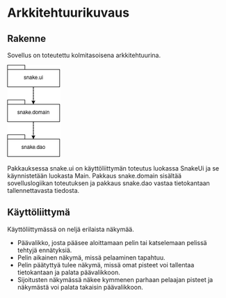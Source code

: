 # Arkkitehtuurikuvaus

## Rakenne

Sovellus on toteutettu kolmitasoisena arkkitehtuurina.

<img src="https://github.com/hctarkia/ot-harjoitustyo/blob/88951b085f66bdce4836db2ca051da5de7ef769d/dokumentaatio/kuvat/pakkausrakenne.png">

Pakkauksessa snake.ui on käyttöliittymän toteutus luokassa SnakeUi ja se käynnistetään luokasta Main.
Pakkaus snake.domain sisältää sovelluslogiikan toteutuksen ja pakkaus snake.dao vastaa tietokantaan tallennettavasta tiedosta.

## Käyttöliittymä

Käyttöliittymässä on neljä erilaista näkymää.

- Päävalikko, josta pääsee aloittamaan pelin tai katselemaan pelissä tehtyjä ennätyksiä.
- Pelin aikainen näkymä, missä pelaaminen tapahtuu.
- Pelin päätyttyä tulee näkymä, missä omat pisteet voi tallentaa tietokantaan ja palata päävalikkoon.
- Sijoitusten näkymässä näkee kymmenen parhaan pelaajan pisteet ja näkymästä voi palata takaisin päävalikkoon.

